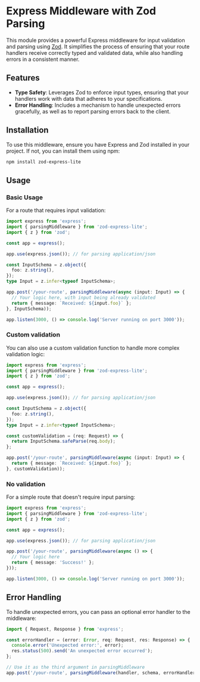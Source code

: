 # Express Middleware with Zod Parsing

This module provides a powerful Express middleware for input validation and parsing using [Zod](https://zod.dev). 
It simplifies the process of ensuring that your route handlers receive correctly typed and validated data, 
while also handling errors in a consistent manner.

## Features

- **Type Safety**: Leverages Zod to enforce input types, ensuring that your handlers work with data that adheres to your specifications.
- **Error Handling**: Includes a mechanism to handle unexpected errors gracefully, as well as to report parsing errors back to the client.

## Installation

To use this middleware, ensure you have Express and Zod installed in your project. If not, you can install them using npm:

```zsh
npm install zod-express-lite
```

## Usage

### Basic Usage
For a route that requires input validation:

```typescript
import express from 'express';
import { parsingMiddleware } from 'zod-express-lite';
import { z } from 'zod';

const app = express();

app.use(express.json()); // for parsing application/json

const InputSchema = z.object({
  foo: z.string(),
});
type Input = z.infer<typeof InputSchema>;

app.post('/your-route', parsingMiddleware(async (input: Input) => {
  // Your logic here, with input being already validated
  return { message: `Received: ${input.foo}` };
}, InputSchema));

app.listen(3000, () => console.log('Server running on port 3000'));

```

### Custom validation

You can also use a custom validation function to handle more complex validation logic:

```typescript
import express from 'express';
import { parsingMiddleware } from 'zod-express-lite';
import { z } from 'zod';

const app = express();

app.use(express.json()); // for parsing application/json

const InputSchema = z.object({
  foo: z.string(),
});
type Input = z.infer<typeof InputSchema>;

const customValidation = (req: Request) => {
  return InputSchema.safeParse(req.body);
};

app.post('/your-route', parsingMiddleware(async (input: Input) => {
  return { message: `Received: ${input.foo}` };
}, customValidation));
```

### No validation

For a simple route that doesn't require input parsing:

```typescript
import express from 'express';
import { parsingMiddleware } from 'zod-express-lite';
import { z } from 'zod';

const app = express();

app.use(express.json()); // for parsing application/json

app.post('/your-route', parsingMiddleware(async () => {
  // Your logic here
  return { message: 'Success!' };
}));

app.listen(3000, () => console.log('Server running on port 3000'));
```

## Error Handling

To handle unexpected errors, you can pass an optional error handler to the middleware:

```typescript
import { Request, Response } from 'express';

const errorHandler = (error: Error, req: Request, res: Response) => {
  console.error('Unexpected error:', error);
  res.status(500).send('An unexpected error occurred');
};

// Use it as the third argument in parsingMiddleware
app.post('/your-route', parsingMiddleware(handler, schema, errorHandler));
```

